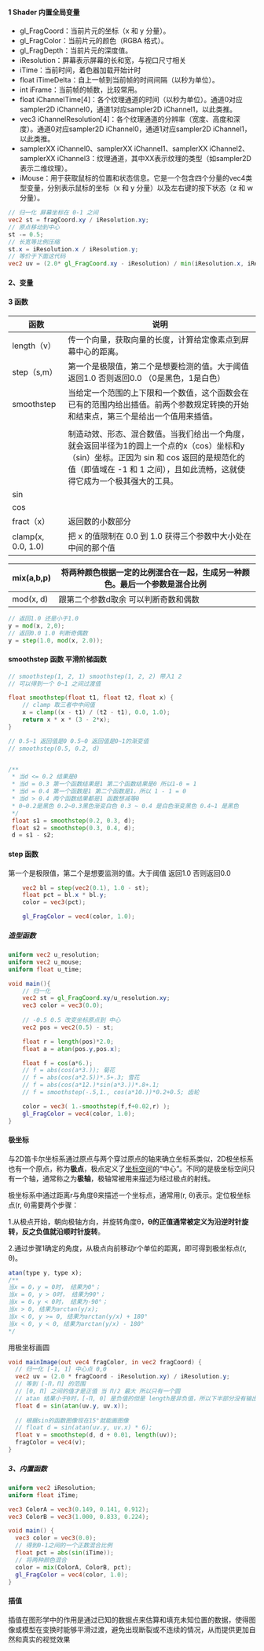 #### 1 Shader 内置全局变量

* gl_FragCoord：当前片元的坐标（x 和 y 分量）。
* gl_FragColor：当前片元的颜色（RGBA 格式）。
* gl_FragDepth：当前片元的深度值。
* iResolution：屏幕表示屏幕的长和宽，与视口尺寸相关
* iTime：当前时间，着色器加载开始计时
* float iTimeDelta：自上一帧到当前帧的时间间隔（以秒为单位）。
* int iFrame：当前帧的帧数，比较常用。
* float iChannelTime[4]：各个纹理通道的时间（以秒为单位）。通道0对应sampler2D iChannel0，通道1对应sampler2D iChannel1，以此类推。
* vec3 iChannelResolution[4]：各个纹理通道的分辨率（宽度、高度和深度）。通道0对应sampler2D iChannel0，通道1对应sampler2D iChannel1，以此类推。
* samplerXX iChannel0、samplerXX iChannel1、samplerXX iChannel2、samplerXX iChannel3：纹理通道，其中XX表示纹理的类型（如sampler2D表示二维纹理）。
* iMouse：用于获取鼠标的位置和状态信息。它是一个包含四个分量的vec4类型变量，分别表示鼠标的坐标（x 和 y 分量）以及左右键的按下状态（z 和 w 分量）。



```glsl
// 归一化 屏幕坐标在 0-1 之间
vec2 st = fragCoord.xy / iResolution.xy;
// 原点移动到中心 
st -= 0.5;
// 长宽等比例压缩
st.x = iResolution.x / iResolution.y;
// 等价于下面这代码
vec2 uv = (2.0* gl_FragCoord.xy - iResolution) / min(iResolution.x, iResolution.y);
```



#### 2、变量







#### 3 函数

| 函数               | 说明                                                         |
| ------------------ | ------------------------------------------------------------ |
| length（v）        | 传一个向量，获取向量的长度，计算给定像素点到屏幕中心的距离。 |
| step（s,m）        | 第一个是极限值，第二个是想要检测的值。大于阈值 返回1.0 否则返回0.0 （0是黑色，1是白色） |
| smoothstep         | 当给定一个范围的上下限和一个数值，这个函数会在已有的范围内给出插值。前两个参数规定转换的开始和结束点，第三个是给出一个值用来插值。 |
|                    |                                                              |
|                    | 制造动效、形态、混合数值。当我们给出一个角度，就会返回半径为1的圆上一个点的x（cos）坐标和y（sin）坐标。正因为 sin 和 cos 返回的是规范化的值（即值域在 -1 和 1 之间），且如此流畅，这就使得它成为一个极其强大的工具。 |
| sin                |                                                              |
| cos                |                                                              |
| fract（x）         | 返回数的小数部分                                             |
| clamp(x, 0.0, 1.0) | 把 x 的值限制在 0.0 到 1.0 获得三个参数中大小处在中间的那个值 |



| mix(a,b,p) | 将两种颜色根据一定的比例混合在一起，生成另一种颜色。最后一个参数是混合比例 |
| ---------- | ------------------------------------------------------------ |
| mod(x, d) | 跟第二个参数d取余 可以判断奇数和偶数 |

```glsl
// 返回1.0 还是小于1.0
y = mod(x, 2,0);
// 返回0.0 1.0 判断奇偶数
y = step(1.0, mod(x, 2.0));
```







#### smoothstep 函数 平滑阶梯函数

```glsl
// smoothstep(1, 2, 1) smoothstep(1, 2, 2) 带入1 2 
// 可以得到一个 0~1 之间过渡值

float smoothstep(float t1, float t2, float x) {
    // clamp 取三者中中间值
    x = clamp((x - t1) / (t2 - t1), 0.0, 1.0);
    return x * x * (3 - 2*x);
}

// 0.5~1 返回值是0 0.5~0 返回值是0~1的渐变值 
// smoothstep(0.5, 0.2, d)


/**
 * 当d <= 0.2 结果是0 
 * 当d = 0.3 第一个函数结果是1 第二个函数结果是0 所以1-0 = 1
 * 当d = 0.4 第一个函数是1 第二个函数是1，所以 1 - 1 = 0
 * 当d > 0.4 两个函数结果都是1 函数想减等0
 * 0~0.2是黑色 0.2~0.3黑色渐变白色 0.3 ~ 0.4 是白色渐变黑色 0.4~1 是黑色
 */
 float s1 = smoothstep(0.2, 0.3, d);
 float s2 = smoothstep(0.3, 0.4, d);
 d = s1 - s2;
```



#### step 函数

第一个是极限值，第二个是想要监测的值。大于阈值 返回1.0 否则返回0.0

```glsl
    vec2 bl = step(vec2(0.1), 1.0 - st);
    float pct = bl.x * bl.y;
    color = vec3(pct);

    gl_FragColor = vec4(color, 1.0);
```





##### 造型函数

```glsl
uniform vec2 u_resolution;
uniform vec2 u_mouse;
uniform float u_time;

void main(){
    // 归一化
    vec2 st = gl_FragCoord.xy/u_resolution.xy;
    vec3 color = vec3(0.0);
	
    // -0.5 0.5 改变坐标原点到 中心
    vec2 pos = vec2(0.5) - st;

    float r = length(pos)*2.0;
    float a = atan(pos.y,pos.x);

    float f = cos(a*6.);
    // f = abs(cos(a*3.)); 菊花
    // f = abs(cos(a*2.5))*.5+.3; 雪花
    // f = abs(cos(a*12.)*sin(a*3.))*.8+.1; 
    // f = smoothstep(-.5,1., cos(a*10.))*0.2+0.5; 齿轮

    color = vec3( 1.-smoothstep(f,f+0.02,r) );
    gl_FragColor = vec4(color, 1.0);
}
```

#### 极坐标

与2D笛卡尔坐标系通过原点与两个穿过原点的轴来确立坐标系类似，2D极坐标系也有一个原点，称为**极点**，极点定义了[坐标空间](https://zhida.zhihu.com/search?q=坐标空间&zhida_source=entity&is_preview=1)的“中心”。不同的是极坐标空间只有一个轴，通常称之为**极轴**，极轴常被用来描述为经过极点的射线。

极坐标系中通过距离r与角度θ来描述一个坐标点，通常用(r, θ)表示。定位极坐标点(r, θ)需要两个步骤：

1.从极点开始，朝向极轴方向，并旋转角度θ，**θ的正值通常被定义为沿逆时针旋转，反之负值就沿顺时针旋转**。

2.通过步骤1确定的角度，从极点向前移动r个单位的距离，即可得到极坐标点(r, θ)。



```js
atan(type y, type x);
/**
当x = 0，y = 0时， 结果为0°；
当x = 0, y > 0时， 结果为90°；
当x = 0，y < 0时， 结果为-90°；
当x > 0, 结果为arctan(y/x);
当x < 0, y >= 0, 结果为arctan(y/x) + 180°
当x < 0, y < 0, 结果为arctan(y/x) - 180°
*/
```



用极坐标画圆

```glsl
void mainImage(out vec4 fragColor, in vec2 fragCoord) {
  // 归一化 [-1, 1] 中心点 0,0
  vec2 uv = (2.0 * fragCoord - iResolution.xy) / iResolution.y;
  // 等到 [-Π，Π] 的范围
  // [0, Π] 之间的值才是正值 当 Π/2 最大 所以只有一个圆
  // atan 结果小于0时，[-Π, 0] 是负值的但是 length是非负值，所以下半部分没有输出
  float d = sin(atan(uv.y, uv.x));
  
  // 根据sin的函数图像现在15°就能画图像
  // float d = sin(atan(uv.y, uv.x) * 6); 
  float v = smoothstep(d, d + 0.01, length(uv));
  fragColor = vec4(v);
}
```





























##### 3、内置函数

```glsl
uniform vec2 iResolution;
uniform float iTime;

vec3 ColorA = vec3(0.149, 0.141, 0.912);
vec3 ColorB = vec3(1.000, 0.833, 0.224);

void main() {
  vec3 color = vec3(0.0);
  // 得到0-1之间的一个正数混合比例
  float pct = abs(sin(iTime));
  // 将两种颜色混合
  color = mix(ColorA, ColorB, pct);
  gl_FragColor = vec4(color, 1.0);
}
```











#### 插值

插值在图形学中的作用是通过已知的数据点来估算和填充未知位置的数据，使得图像或模型在变换时能够平滑过渡，避免出现断裂或不连续的情况，从而提供更加自然和真实的视觉效果‌





















